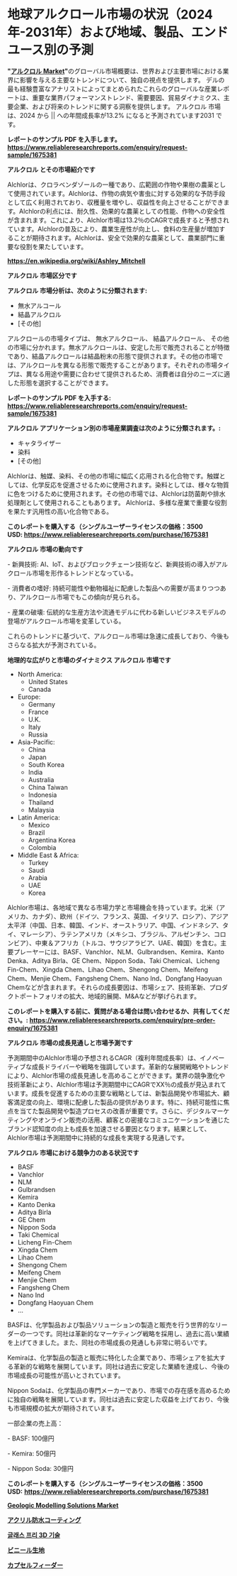<p><h1>地球アルクロール市場の状況（2024年-2031年）および地域、製品、エンドユース別の予測</h1></p><p><strong>"<a href="https://www.reliableresearchreports.com/alchlor-r1675381">アルクロル Market</a>"</strong>のグローバル市場概要は、世界および主要市場における業界に影響を与える主要なトレンドについて、独自の視点を提供します。 デルの最も経験豊富なアナリストによってまとめられたこれらのグローバルな産業レポートは、重要な業界パフォーマンストレンド、需要要因、貿易ダイナミクス、主要企業、および将来のトレンドに関する洞察を提供します。 アルクロル 市場は、2024 から || への年間成長率が13.2% になると予測されています2031 です。</p>
<p><strong>レポートのサンプル PDF を入手します。</strong><strong><a href="https://www.reliableresearchreports.com/enquiry/request-sample/1675381">https://www.reliableresearchreports.com/enquiry/request-sample/1675381</a></strong></p>
<p><strong>アルクロル とその市場紹介です</strong></p>
<p><p>Alchlorは、クロラベンダゾールの一種であり、広範囲の作物や果樹の農薬として使用されています。Alchlorは、作物の病気や害虫に対する効果的な予防手段として広く利用されており、収穫量を増やし、収益性を向上させることができます。Alchlorの利点には、耐久性、効果的な農薬としての性能、作物への安全性が含まれます。これにより、Alchlor市場は13.2％のCAGRで成長すると予想されています。Alchlorの普及により、農業生産性が向上し、食料の生産量が増加することが期待されます。Alchlorは、安全で効果的な農薬として、農業部門に重要な役割を果たしています。</p><a href="https://en.wikipedia.org/wiki/Ashley_Mitchell"></a></p>
<p><strong><a href="https://en.wikipedia.org/wiki/Ashley_Mitchell">https://en.wikipedia.org/wiki/Ashley_Mitchell</a></strong></p>
<p><strong>アルクロル&nbsp;市場区分です</strong><strong></strong></p>
<p><strong>アルクロル 市場分析は、次のように分類されます:</strong>&nbsp;</p>
<p><ul><li>無水アルコール</li><li>結晶アルクロル</li><li>[その他]</li></ul></p>
<p><p>アルクロールの市場タイプは、 無水アルクロール、 結晶アルクロール、 その他の市場に分かれます。無水アルクロールは、安定した形で販売されることが特徴であり、結晶アルクロールは結晶粉末の形態で提供されます。その他の市場では、アルクロールを異なる形態で販売することがあります。それぞれの市場タイプは、異なる用途や需要に合わせて提供されるため、消費者は自分のニーズに適した形態を選択することができます。</p></p>
<p><strong>レポートのサンプル PDF を入手する: <a href="https://www.reliableresearchreports.com/enquiry/request-sample/1675381">https://www.reliableresearchreports.com/enquiry/request-sample/1675381</a></strong></p>
<p><strong> アルクロル アプリケーション別の市場産業調査は次のように分類されます。:</strong></p>
<p><ul><li>キャタライザー</li><li>染料</li><li>[その他]</li></ul></p>
<p><p>Alchlorは、触媒、染料、その他の市場に幅広く応用される化合物です。触媒としては、化学反応を促進させるために使用されます。染料としては、様々な物質に色をつけるために使用されます。その他の市場では、Alchlorは防菌剤や排水処理剤として使用されることもあります。 Alchlorは、多様な産業で重要な役割を果たす汎用性の高い化合物である。</p></p>
<p><strong>このレポートを購入する（シングルユーザーライセンスの価格：3500 USD:</strong><strong>&nbsp;<a href="https://www.reliableresearchreports.com/purchase/1675381">https://www.reliableresearchreports.com/purchase/1675381</a></strong></p>
<p><strong>アルクロル 市場の動向です</strong></p>
<p><p>- 新興技術: AI、IoT、およびブロックチェーン技術など、新興技術の導入がアルクロール市場を形作るトレンドとなっている。</p><p>- 消費者の嗜好: 持続可能性や動物福祉に配慮した製品への需要が高まりつつあり、アルクロール市場でもこの傾向が見られる。</p><p>- 産業の破壊: 伝統的な生産方法や流通モデルに代わる新しいビジネスモデルの登場がアルクロール市場を変革している。</p><p>これらのトレンドに基づいて、アルクロール市場は急速に成長しており、今後もさらなる拡大が予測されている。</p></p>
<p><strong>地理的な広がりと市場のダイナミクス アルクロル 市場です</strong></p>
<p><ul>
    <li>
        North America:
        <ul>
            <li>United States</li>
            <li>Canada</li>
        </ul>
    </li>
    <li>
        Europe:
        <ul>
            <li>Germany</li>
            <li>France</li>
            <li>U.K.</li>
            <li>Italy</li>
            <li>Russia</li>
        </ul>
    </li>
    <li>
        Asia-Pacific:
        <ul>
            <li>China</li>
            <li>Japan</li>
            <li>South Korea</li>
            <li>India</li>
            <li>Australia</li>
            <li>China Taiwan</li>
            <li>Indonesia</li>
            <li>Thailand</li>
            <li>Malaysia</li>
        </ul>
    </li>
    <li>
        Latin America:
        <ul>
            <li>Mexico</li>
            <li>Brazil</li>
            <li>Argentina Korea</li>
            <li>Colombia</li>
        </ul>
    </li>
    <li>
        Middle East & Africa:
        <ul>
            <li>Turkey</li>
            <li>Saudi</li>
            <li>Arabia</li>
            <li>UAE</li>
            <li>Korea</li>
        </ul>
    </li>
    </ul></p>
<p><p>Alchlor市場は、各地域で異なる市場力学と市場機会を持っています。北米（アメリカ、カナダ）、欧州（ドイツ、フランス、英国、イタリア、ロシア）、アジア太平洋（中国、日本、韓国、インド、オーストラリア、中国、インドネシア、タイ、マレーシア）、ラテンアメリカ（メキシコ、ブラジル、アルゼンチン、コロンビア）、中東＆アフリカ（トルコ、サウジアラビア、UAE、韓国）を含む。主要プレーヤーには、BASF、Vanchlor、NLM、Gulbrandsen、Kemira、Kanto Denka、Aditya Birla、GE Chem、Nippon Soda、Taki Chemical、Licheng Fin-Chem、Xingda Chem、Lihao Chem、Shengong Chem、Meifeng Chem、Menjie Chem、Fangsheng Chem、Nano Ind、Dongfang Haoyuan Chemなどが含まれます。それらの成長要因は、市場シェア、技術革新、プロダクトポートフォリオの拡大、地域的展開、M&Aなどが挙げられます。</p></p>
<p><strong>このレポートを購入する前に、質問がある場合は問い合わせるか、共有してください。:&nbsp;<a href="https://www.reliableresearchreports.com/enquiry/pre-order-enquiry/1675381">https://www.reliableresearchreports.com/enquiry/pre-order-enquiry/1675381</a></strong></p>
<p><strong>アルクロル 市場の成長見通しと市場予測です</strong></p>
<p><p>予測期間中のAlchlor市場の予想されるCAGR（複利年間成長率）は、イノベーティブな成長ドライバーや戦略を強調しています。革新的な展開戦略やトレンドにより、Alchlor市場の成長見通しを高めることができます。業界の競争激化や技術革新により、Alchlor市場は予測期間中にCAGRでXX％の成長が見込まれています。成長を促進するための主要な戦略としては、新製品開発や市場拡大、顧客満足度の向上、環境に配慮した製品の提供があります。特に、持続可能性に焦点を当てた製品開発や製造プロセスの改善が重要です。さらに、デジタルマーケティングやオンライン販売の活用、顧客との密接なコミュニケーションを通じたブランド認知度の向上も成長を加速させる要因となります。結果として、Alchlor市場は予測期間中に持続的な成長を実現する見通しです。</p></p>
<p><strong>アルクロル 市場における競争力のある状況です</strong></p>
<p><ul><li>BASF</li><li>Vanchlor</li><li>NLM</li><li>Gulbrandsen</li><li>Kemira</li><li>Kanto Denka</li><li>Aditya Birla</li><li>GE Chem</li><li>Nippon Soda</li><li>Taki Chemical</li><li>Licheng Fin-Chem</li><li>Xingda Chem</li><li>Lihao Chem</li><li>Shengong Chem</li><li>Meifeng Chem</li><li>Menjie Chem</li><li>Fangsheng Chem</li><li>Nano Ind</li><li>Dongfang Haoyuan Chem</li><li>...</li></ul></p>
<p><p>BASFは、化学製品および製品ソリューションの製造と販売を行う世界的なリーダーの一つです。同社は革新的なマーケティング戦略を採用し、過去に高い業績を上げてきました。また、同社の市場成長の見通しも非常に明るいです。</p><p>Kemiraは、化学製品の製造と販売に特化した企業であり、市場シェアを拡大する革新的な戦略を展開しています。同社は過去に安定した業績を達成し、今後の市場成長の可能性が高いとされています。</p><p>Nippon Sodaは、化学製品の専門メーカーであり、市場での存在感を高めるために独自の戦略を展開しています。同社は過去に安定した収益を上げており、今後も市場規模の拡大が期待されています。</p><p>一部企業の売上高：</p><p>- BASF: 100億円</p><p>- Kemira: 50億円</p><p>- Nippon Soda: 30億円</p></p>
<p><strong>このレポートを購入する（シングルユーザーライセンスの価格：3500 USD:</strong>&nbsp;<strong><a href="https://www.reliableresearchreports.com/purchase/1675381">https://www.reliableresearchreports.com/purchase/1675381</a></strong></p>
<p><strong><p><a href="https://www.linkedin.com/pulse/geologic-modelling-solutions-market-global-regional-analysis-emzmc?trackingId=pfWpUP0JQnmMMG4r02AAsQ%3D%3D">Geologic Modelling Solutions Market</a></p><p><a href="https://github.com/lababdou/Market-Research-Report-List-5/blob/main/744805479239.md">アクリル防水コーティング</a></p><p><a href="https://medium.com/@trevorkruvalis5678/%EA%B8%80%EB%A1%9C%EB%B2%8C-%EA%B8%80%EB%9E%98%EC%8A%A4-%ED%94%84%EB%A6%AC-3d-%EA%B8%B0%EC%88%A0-%EC%8B%9C%EC%9E%A5-%EB%8F%99%ED%96%A5%EC%97%90-%EB%8C%80%ED%95%9C-%EC%A0%84%EB%9E%B5%EC%A0%81-%ED%86%B5%EC%B0%B0-2024-2031-132-%ED%8E%98%EC%9D%B4%EC%A7%80%EB%A1%9C-%EB%8B%A4%EB%A3%B8-72df7e98276a">글래스 프리 3D 기술</a></p><p><a href="https://medium.com/@dm15982023/%E3%82%B0%E3%83%AD%E3%83%BC%E3%83%90%E3%83%AB%E3%83%93%E3%83%8B%E3%83%BC%E3%83%AB%E3%83%95%E3%82%A1%E3%83%96%E3%83%AA%E3%83%83%E3%82%AF%E3%82%B9%E5%B8%82%E5%A0%B4%E3%81%AE%E5%B0%86%E6%9D%A5%E5%8B%95%E5%90%91-2024%E5%B9%B4%E3%81%8B%E3%82%892031%E5%B9%B4%E3%81%BE%E3%81%A7%E3%81%AE%E5%B8%82%E5%A0%B4%E6%B4%9E%E5%AF%9F%E3%81%A8%E5%88%86%E6%9E%90%E3%82%92158%E3%83%9A%E3%83%BC%E3%82%B8%E3%81%A7-8c2135bfea5f">ビニール生地</a></p><p><a href="https://medium.com/@dm15982023/%E6%AC%A1%E3%81%AE%E6%96%87%E7%AB%A0%E3%82%92%E6%97%A5%E6%9C%AC%E8%AA%9E%E3%81%AB%E7%BF%BB%E8%A8%B3%E3%81%97%E3%81%A6%E3%81%8F%E3%81%A0%E3%81%95%E3%81%84-%E3%82%B0%E3%83%AD%E3%83%BC%E3%83%90%E3%83%AB%E3%82%AB%E3%83%97%E3%82%BB%E3%83%AB%E3%83%95%E3%82%A3%E3%83%BC%E3%83%80%E3%83%BC%E5%B8%82%E5%A0%B4-%E8%A3%BD%E5%93%81%E3%82%BF%E3%82%A4%E3%83%97-%E4%B8%89%E8%84%9A%E3%83%95%E3%82%A3%E3%83%BC%E3%83%80%E3%83%BC-%E9%87%8D%E5%8A%9B%E3%83%95%E3%82%A3%E3%83%BC%E3%83%80%E3%83%BC-%E3%81%9D%E3%81%AE%E4%BB%96-%E3%82%A8%E3%83%B3%E3%83%89%E3%83%A6%E3%83%BC%E3%82%B6%E3%83%BC-%E5%9C%B0%E5%9F%9F%E3%81%AB%E7%84%A6%E7%82%B9%E3%82%92%E5%BD%93%E3%81%A6%E3%81%9F%E5%88%86%E6%9E%90%E3%81%A8%E4%BA%88%E6%B8%AC-2024%E5%B9%B4%E3%81%8B%E3%82%892031%E5%B9%B4%E3%81%BE%E3%81%A7-a1eb92b1e9f9">カプセルフィーダー</a></p></strong></p>